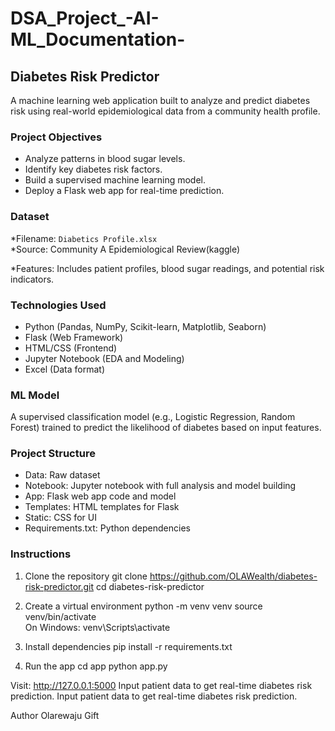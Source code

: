 # DSA_Project_-AI-ML_Documentation-


## Diabetes Risk Predictor

A machine learning web application built to analyze and predict diabetes risk using real-world epidemiological data from a community health profile.



### Project Objectives

- Analyze patterns in blood sugar levels.
- Identify key diabetes risk factors.
- Build a supervised machine learning model.
- Deploy a Flask web app for real-time prediction.



### Dataset

*Filename: `Diabetics Profile.xlsx`  
*Source: Community A Epidemiological Review(kaggle) 

*Features: Includes patient profiles, blood sugar readings, and potential risk indicators.



### Technologies Used

- Python (Pandas, NumPy, Scikit-learn, Matplotlib, Seaborn)
- Flask (Web Framework)
- HTML/CSS (Frontend)
- Jupyter Notebook (EDA and Modeling)
- Excel (Data format)



### ML Model

A supervised classification model (e.g., Logistic Regression, Random Forest) trained to predict the likelihood of diabetes based on input features.



### Project Structure

- Data: Raw dataset
- Notebook: Jupyter notebook with full analysis and model building
- App: Flask web app code and model
- Templates: HTML templates for Flask
- Static: CSS for UI
- Requirements.txt: Python dependencies



### Instructions


1. Clone the repository
git clone https://github.com/OLAWealth/diabetes-risk-predictor.git
cd diabetes-risk-predictor

2. Create a virtual environment
python -m venv venv
source venv/bin/activate  
On Windows: venv\Scripts\activate

4. Install dependencies
pip install -r requirements.txt

 5. Run the app
  cd app
python app.py


Visit: http://127.0.0.1:5000
Input patient data to get real-time diabetes risk prediction.
Input patient data to get real-time diabetes risk prediction.


Author
 Olarewaju Gift 
